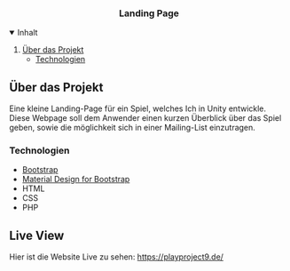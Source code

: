 <h3 align="center">Landing Page</h3>



<!-- TABLE OF CONTENTS -->
<details open="open">
  <summary>Inhalt</summary>
  <ol>
    <li>
      <a href="#about-the-project">Über das Projekt</a>
      <ul>
        <li><a href="#built-with">Technologien</a></li>
      </ul>
    </li>
  </ol>
</details>



<!-- ABOUT THE PROJECT -->
## Über das Projekt

Eine kleine Landing-Page für ein Spiel, welches Ich in Unity entwickle. Diese Webpage soll dem Anwender einen kurzen Überblick über das Spiel geben, sowie die möglichkeit sich in einer Mailing-List einzutragen.

### Technologien

* [Bootstrap](https://getbootstrap.com)
* [Material Design for Bootstrap](https://mdbootstrap.com/)
* HTML
* CSS
* PHP






<!-- Live View -->
## Live View

Hier ist die Website Live zu sehen: https://playproject9.de/

















<!-- MARKDOWN LINKS & IMAGES -->
<!-- https://www.markdownguide.org/basic-syntax/#reference-style-links -->
[contributors-shield]: https://playproject9.de/
